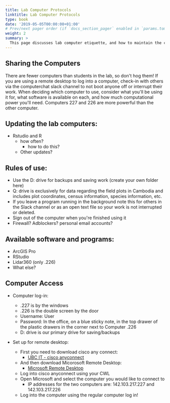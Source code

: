 ```yaml
---
title: Lab Computer Protocols
linktitle: Lab Computer Protocols
type: book
date: '2019-05-05T00:00:00+01:00'
# Prev/next pager order (if `docs_section_pager` enabled in `params.toml`)
weight: 2
summary: >
  This page discusses lab computer etiquette, and how to maintain the computers.
---
```

## Sharing the Computers
There are fewer computers than students in the lab, so don't hog them! If you are using a remote desktop to log into a computer, check-in with others via the computerchat slack channel to not boot anyone off or interrupt their work. 
When deciding which computer to use, consider what you'll be using it for, what software is available on each, and how much computational power you'll need. Computers 227 and 226 are more powerful than the other computer. 

## Updating the lab computers:
- Rstudio and R
  - how often?
    - how to do this?
  - Other updates?

## Rules of use:
- Use the D: drive for backups and saving work (create your own folder here)
- Q: drive is exclusively for data regarding the field plots in Cambodia and includes plot coordinates, census information, species information, etc.
- If you leave a program running in the background note this for others in the Slack channel or as an open text file so your work is not interrupted or deleted. 
- Sign out of the computer when you're finished using it
- Firewall? Adblockers? personal email accounts?

## Available software and programs:
- ArcGIS Pro
- RStudio
- Lidar360 (only .226)
- What else?

## Computer Access
- Computer log-in:
  - .227 is by the windows
  - .226 is the double screen by the door
  - Username: User
  - Password: In the office, on a blue sticky note, in the top drawer of the plastic drawers in the corner next to Computer .226 
  - D: drive is our primary drive for saving/backups

- Set up for remote desktop:
  - First you need to download cisco any connect:
    - <ins>[UBC IT - cisco anyconnect](https://it.ubc.ca/services/email-voice-internet/myvpn/setup-documents#setup)</ins>
  - And then download Micorosoft Remote Desktop:
    - <ins>[Microsoft Remote Desktop](https://www.microsoft.com/en-us/p/microsoft-remote-desktop/9wzdncrfj3ps?activetab=pivot:overviewtab)</ins>
  - Log into cisco anyconnect using your CWL 
  - Open Microsoft and select the computer you would like to connect to	
    - IP addresses for the two computers are: 142.103.217.227 and 142.103.217.226
  - Log into the computer using the regular computer log in!
